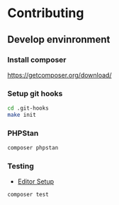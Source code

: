# Contributing

## Develop envinronment

### Install composer

https://getcomposer.org/download/

### Setup git hooks

```sh
cd .git-hooks
make init
```

### PHPStan

```sh
composer phpstan
```

### Testing

- [Editor Setup](https://pestphp.com/docs/editor-setup)

```sh
composer test
```
